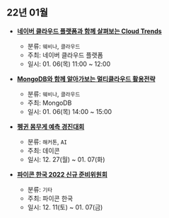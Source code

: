 ## 22년 01월
- __[네이버 클라우드 플랫폼과 함께 살펴보는 Cloud Trends](https://register.gotowebinar.com/#register/4459968126745467661)__
  - 분류: `웨비나`, `클라우드`
  - 주최: 네이버 클라우드 플랫폼
  - 일시: 01. 06(목) 11:00 ~ 12:00

- __[MongoDB와 함께 알아가보는 멀티클라우드 활용전략](https://events.mongodb.com/mongodbmulticloudstrategykorea)__
  - 분류: `웨비나`, `클라우드`
  - 주최: MongoDB
  - 일시: 01. 06(목) 14:00 ~ 15:00
- __[펭귄 몸무게 예측 경진대회](https://dacon.io/competitions/official/235862/overview/description)__
  - 분류: `해커톤`, `AI`
  - 주최: 데이콘
  - 일시: 12. 27(월) ~ 01. 07(화)
- __[파이콘 한국 2022 신규 준비위원회](https://docs.google.com/forms/d/e/1FAIpQLSeH5Lye4WEiqAV2E2TUiJQj8OHJO1KzYXAFbNflkEGk4Rk9ow/viewform)__
  - 분류: `기타`
  - 주최: 파이콘 한국
  - 일시: 12. 11(토) ~ 01. 07(금)